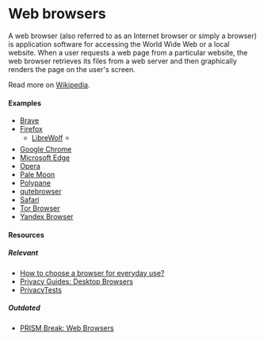# Web browsers

A web browser (also referred to as an Internet browser or simply a browser) is application software for accessing the World Wide Web or a local website. When a user requests a web page from a particular website, the web browser retrieves its files from a web server and then graphically renders the page on the user's screen.

Read more on [Wikipedia](https://en.wikipedia.org/wiki/Web_browser).

#### Examples
- [Brave](https://brave.com)
- [Firefox](https://www.mozilla.org/en-US/firefox/new)
    - [LibreWolf](https://librewolf.net) ⭐
- [Google Chrome](https://www.google.com/chrome)
- [Microsoft Edge](https://www.microsoft.com/en-us/edge)
- [Opera](https://www.opera.com/browsers/opera)
- [Pale Moon](https://www.palemoon.org)
- [Polypane](https://polypane.app)
- [qutebrowser](https://www.qutebrowser.org)
- [Safari](https://www.apple.com/safari)
- [Tor Browser](https://www.torproject.org)
- [Yandex Browser](https://browser.yandex.com)

#### Resources

##### Relevant
- [How to choose a browser for everyday use?](https://digdeeper.neocities.org/articles/browsers)
- [Privacy Guides: Desktop Browsers](https://www.privacyguides.org/desktop-browsers)
- [PrivacyTests](https://privacytests.org)

##### Outdated
- [PRISM Break: Web Browsers](https://prism-break.org/en/all/#web-browsers)
